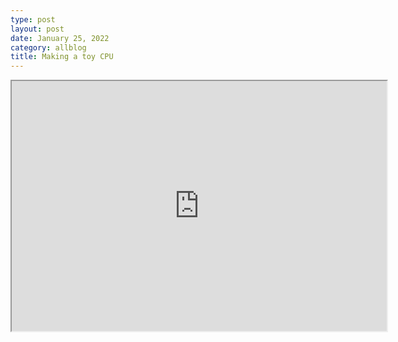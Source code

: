 ```yaml
---
type: post
layout: post
date: January 25, 2022
category: allblog
title: Making a toy CPU
---
```

<iframe width="600px" height="400px" src="https://circuitverse.org/simulator/embed/cpu-1e02a3e1-452c-4c29-8f3f-6a011018be13" id="projectPreview" scrolling="no" webkitAllowFullScreen mozAllowFullScreen allowFullScreen></iframe>
